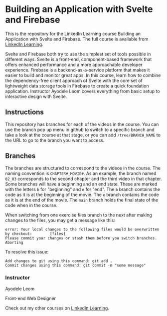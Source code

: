 # Building an Application with Svelte and Firebase
This is the repository for the LinkedIn Learning course Building an Application with Svelte and Firebase. The full course is available from [LinkedIn Learning][lil-course-url].

Svelte and Firebase both try to use the simplest set of tools possible in different ways. Svelte is a front-end, component-based framework that offers enhanced performance and a more approachable developer experience. Firebase is a backend-as-a-service platform that makes it easier to build and monitor great apps. In this course, learn how to combine the dependency-free client approach of Svelte with the core set of lightweight data storage tools in Firebase to create a quick foundation application. Instructor Ayodele Leom covers everything from basic setup to interactive design with Svelte.

## Instructions
This repository has branches for each of the videos in the course. You can use the branch pop up menu in github to switch to a specific branch and take a look at the course at that stage, or you can add `/tree/BRANCH_NAME` to the URL to go to the branch you want to access.

## Branches
The branches are structured to correspond to the videos in the course. The naming convention is `CHAPTER#_MOVIE#`. As an example, the branch named `02_03` corresponds to the second chapter and the third video in that chapter. 
Some branches will have a beginning and an end state. These are marked with the letters `b` for "beginning" and `e` for "end". The `b` branch contains the code as it is at the beginning of the movie. The `e` branch contains the code as it is at the end of the movie. The `main` branch holds the final state of the code when in the course.

When switching from one exercise files branch to the next after making changes to the files, you may get a message like this:

    error: Your local changes to the following files would be overwritten by checkout:        [files]
    Please commit your changes or stash them before you switch branches.
    Aborting

To resolve this issue:
	
    Add changes to git using this command: git add .
	Commit changes using this command: git commit -m "some message"


### Instructor

Ayodele Leom 
                            
Front-end Web Designer

                            

Check out my other courses on [LinkedIn Learning](https://www.linkedin.com/learning/instructors/ayodele-leom).

[lil-course-url]: https://www.linkedin.com/learning/building-an-application-with-svelte-and-firebase?dApp=59033956
[lil-thumbnail-url]: https://cdn.lynda.com/course/3215348/1671132382147?e=2147483647&v=beta&t=M445Ya1JaJDj4A-7oURGKi-rbnAsylJJCY-iycpO9XE-16x9.jpg
